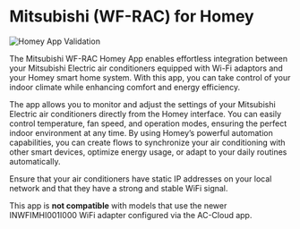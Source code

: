 # Mitsubishi (WF-RAC) for Homey

![Homey App Validation](https://github.com/edwinvdpol/homey-wfrac/actions/workflows/validate.yml/badge.svg)

The Mitsubishi WF-RAC Homey App enables effortless integration between your Mitsubishi Electric air conditioners equipped with Wi-Fi adaptors and your Homey smart home system. With this app, you can take control of your indoor climate while enhancing comfort and energy efficiency.

The app allows you to monitor and adjust the settings of your Mitsubishi Electric air conditioners directly from the Homey interface. You can easily control temperature, fan speed, and operation modes, ensuring the perfect indoor environment at any time. By using Homey’s powerful automation capabilities, you can create flows to synchronize your air conditioning with other smart devices, optimize energy usage, or adapt to your daily routines automatically.

Ensure that your air conditioners have static IP addresses on your local network and that they have a strong and stable WiFi signal.

This app is **not compatible** with models that use the newer INWFIMHI001I000 WiFi adapter configured via the AC-Cloud app.
